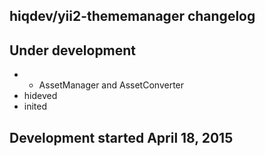 hiqdev/yii2-thememanager changelog
----------------------------------

## Under development

- + AssetManager and AssetConverter
- hideved
- inited

## Development started April 18, 2015

